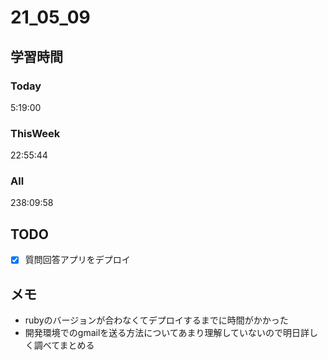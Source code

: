 # 21_05_09

## 学習時間
### Today
5:19:00

### ThisWeek
22:55:44

### All
238:09:58

## TODO
- [x] 質問回答アプリをデプロイ

## メモ
* rubyのバージョンが合わなくてデプロイするまでに時間がかかった
* 開発環境でのgmailを送る方法についてあまり理解していないので明日詳しく調べてまとめる


